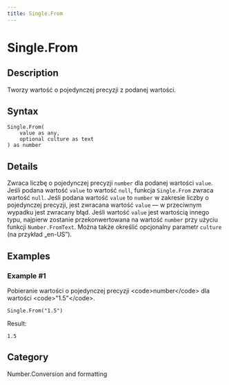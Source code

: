 ```yaml
---
title: Single.From
---
```


# Single.From


## Description

Tworzy wartość o pojedynczej precyzji z podanej wartości.


## Syntax

```powerquery
Single.From(
    value as any,
    optional culture as text
) as number
```


## Details

Zwraca liczbę o pojedynczej precyzji <code>number</code> dla podanej wartości <code>value</code>. Jeśli podana wartość <code>value</code> to wartość <code>null</code>, funkcja <code>Single.From</code> zwraca wartość <code>null</code>. Jeśli podana wartość <code>value</code> to <code>number</code> w zakresie liczby o pojedynczej precyzji, jest zwracana wartość <code>value</code> — w przeciwnym wypadku jest zwracany błąd. Jeśli wartość <code>value</code> jest wartością innego typu, najpierw zostanie przekonwertowana na wartość <code>number</code> przy użyciu funkcji <code>Number.FromText</code>. Można także określić opcjonalny parametr <code>culture</code> (na przykład „en-US”).


## Examples

### Example #1 
Pobieranie wartości o pojedynczej precyzji &lt;code&gt;number&lt;/code&gt; dla wartości &lt;code&gt;&#34;1.5&#34;&lt;/code&gt;.
```powerquery
Single.From("1.5")
```

Result: 
```powerquery
1.5
```




## Category
Number.Conversion and formatting
